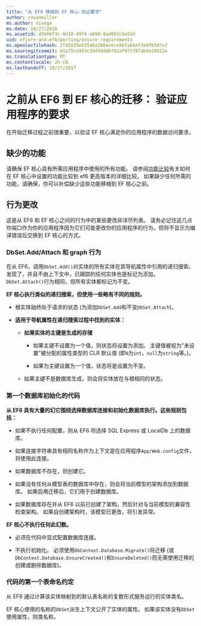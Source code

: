 ```yaml
---
title: "从 EF6 移植到 EF 核心-验证要求"
author: rowanmiller
ms.author: divega
ms.date: 10/27/2016
ms.assetid: d3b66f3c-9d10-4974-a090-8ad093c9a53d
uid: efcore-and-ef6/porting/ensure-requirements
ms.openlocfilehash: 2f45039e63546d266ec6ce0bfa66ef7e9fb3d7e7
ms.sourcegitcommit: 01a75cd483c1943ddd6f82af971f07abde20912e
ms.translationtype: MT
ms.contentlocale: zh-CN
ms.lasthandoff: 10/27/2017
---
```

# <a name="before-porting-from-ef6-to-ef-core-validate-your-applications-requirements"></a>之前从 EF6 到 EF 核心的迁移： 验证应用程序的要求

在开始迁移过程之前很重要，以验证 EF 核心满足你的应用程序的数据访问要求。

## <a name="missing-features"></a>缺少的功能

请确保 EF 核心具有所需应用程序中使用的所有功能。 请参阅[功能比较](../features.md)有关如何在 EF 核心中设置的功能比较到 ef6 更高版本的详细比较。 如果缺少任何所需的功能，请确保，你可以补偿缺少这些功能移植到 EF 核心之前。

## <a name="behavior-changes"></a>行为更改

这是从 EF6 和 EF 核心之间的行为中的某些更改非详尽列表。 请务必记住这几点你端口作为你的应用程序因为它们可能更改你的应用程序的行为，但将不显示为编译错误后交换到 EF 核心的方式。

### <a name="dbsetaddattach-and-graph-behavior"></a>DbSet.Add/Attach 和 graph 行为

在从 EF6，调用`DbSet.Add()`对实体的所有实体在其导航属性中引用的递归搜索。 发现了，并且不由上下文中，已跟踪的任何实体也是标记为添加。 `DbSet.Attach()`行为相同，但所有实体都标记为不变。

**EF 核心执行类似的递归搜索，但使用一些略有不同的规则。**

*  根实体始终处于请求的状态 (为添加`DbSet.Add`和不变`DbSet.Attach`)。

*  **适用于导航属性在递归搜索过程中找到的实体：**

    *  **如果实体的主键是生成的存储**

        * 如果主键不设置为一个值，则状态将设置为添加。 主键值被视为"未设置"被分配的属性类型的 CLR 默认值 (即`0`为`int`，`null`为`string`等。)。

        * 如果为主键设置为一个值，状态将是设置为不变。

    *  如果主键不是数据库生成，则会将实体放在与根相同的状态。

### <a name="code-first-database-initialization"></a>第一个数据库初始化的代码

**从 EF6 具有大量的幻它围绕选择数据库连接和初始化数据库执行。这些规则包括：**

* 如果不执行任何配置，则从 EF6 将选择 SQL Express 或 LocalDb 上的数据库。

* 如果连接字符串具有相同名称作为上下文是在应用程序`App/Web.config`文件，将使用此连接。

* 如果数据库不存在，则创建它。

* 如果没有任何从模型表的数据库中存在，则会将当前模型的架构添加到数据库。 如果启用迁移后，它们用于创建数据库。

* 如果数据库存在并从 EF6 以前已创建了架构，然后针对与当前模型的兼容性检查架构。 如果自创建架构时，该模型已更改，将引发异常。

**EF 核心不执行任何此幻数。**

* 必须在代码中显式配置数据库连接。

* 不执行初始化。 必须使用`DbContext.Database.Migrate()`将迁移 (或`DbContext.Database.EnsureCreated()`和`EnsureDeleted()`而无需使用迁移的创建或删除数据库)。

### <a name="code-first-table-naming-convention"></a>代码的第一个表命名约定

从 EF6 通过计算该实体映射到的默认表名称的复数形式服务运行的实体类名。

EF 核心使用的名称的`DbSet`派生上下文公开了实体的属性。 如果该实体没有`DbSet`使用属性，则类名称。
